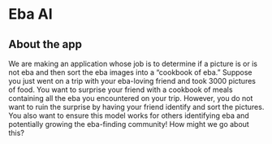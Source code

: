 # Eba AI

## About the app

We are making an application whose job is to determine if a picture is or is not eba and then sort the eba images into a “cookbook of eba.” Suppose you just went on a trip with your eba-loving friend and took 3000 pictures of food. You want to surprise your friend with a cookbook of meals containing all the eba you encountered on your trip. However, you do not want to ruin the surprise by having your friend identify and sort the pictures. You also want to ensure this model works for others identifying eba and potentially growing the eba-finding community! How might we go about this?

